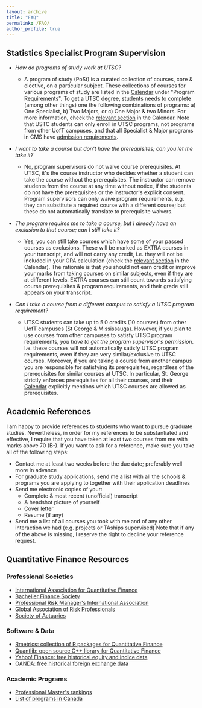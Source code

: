 ```yaml
---
layout: archive
title: "FAQ"
permalink: /FAQ/
author_profile: true
---
```


## Statistics Specialist Program Supervision 

- *How do programs of study work at UTSC?* 
	+ A program of study (PoSt) is a curated collection of courses, core & elective, on a particular subject. These collections of courses for various  programs of study are listed in the [Calendar](https://utsc.calendar.utoronto.ca/list-of-programs/s) under "Program Requirements". To get a UTSC degree, students needs to complete (among other things) one the following combinations of programs: a) One Specialist, b) Two Majors, or c) One Major & two Minors. For more information, check the [relevant section](https://utsc.calendar.utoronto.ca/6-understanding-degrees-programs-and-courses#6A) in the Calendar. Note that USTC students can only enroll in UTSC programs, not programs from other UofT campuses, and that all Specialist & Major programs in CMS have [admission requirements](https://www.utsc.utoronto.ca/cms/sites/utsc.utoronto.ca.cms/files/POSt%20admission%20requirements%202019.pdf). 

- *I want to take a course but don't have the prerequisites; can you let me take it?* 
	+ No, program supervisors do not waive course prerequisites. At UTSC, it's the course instructor who decides whether a student can take the course without the prerequisites. The instructor can remove students from the course at any time without notice, if the students do not have the prerequisites or the instructor's explicit consent. Program supervisors can only waive program requirements, e.g. they can substitute a required course with a different course; but these do not automatically translate to prerequisite waivers. 
	
- *The program requires me to take a course, but I already have an exclusion to that course; can I still take it?*    
     + Yes, you can still take courses which have some of your passed courses as exclusions. These will be marked as EXTRA courses in your transcript, and will not carry any credit, i.e. they will not be included in your GPA calculation (check the [relevant section](https://utsc.calendar.utoronto.ca/6-understanding-degrees-programs-and-courses#6C) in the Calendar). The rationale is that you should not earn credit or improve your marks from taking courses on similar subjects, even if they are at different levels. EXTRA courses can still count towards satisfying course prerequisites & program requirements, and their grade still appears on your transcript.

- *Can I take a course from a different campus to satisfy a UTSC program requirement?* 
	+ UTSC students can take up to 5.0 credits (10 courses) from other UofT campuses (St George & Mississauga). However, if you plan to use courses from other campuses to satisfy UTSC program requirements, *you have to get the program supervisor's permission*. I.e. these courses will not automatically satisfy UTSC program requirements, even if they are very similar/exclusive to UTSC courses. Moreover, if you are taking a course from another campus you are responsible for satisfying its prerequisites, regardless of the prerequisites for similar courses at UTSC.  In particular, St. George strictly enforces prerequisites for all their courses, and their [Calendar](https://fas.calendar.utoronto.ca/search-courses) explicitly mentions which UTSC courses are allowed as prerequisites.
	
	
## Academic References
I am happy to provide references to students who want to pursue graduate studies. Nevertheless, in order for my references to be substantiated and effective, I require that you have taken at least two courses from me with marks above 70 (B-). If you want to ask for a reference, make sure you take all of the following steps:
- Contact me at least two weeks before the due date; preferably well more in advance
- For graduate study applications, send me a list with all the schools & programs you are applying to together with their application deadlines
- Send me electronic copies of your:
	+ Complete & most recent (unofficial) transcript
	+ A headshot picture of yourself
	+ Cover letter
	+ Resume (if any)
- Send me a list of all courses you took with me and of any other interaction we had (e.g. projects or TAships supervised)
Note that if any of the above is missing, I reserve the right to decline your reference request.


## Quantitative Finance Resources

### Professional Societies
<ul>
<li><a href="http://www.iaqf.org/">International Association for Quantitative Finance</a></li>
<li><a href="http://www.bachelierfinance.org/">Bachelier Finance Society</a></li>
<li><a href="http://www.prmia.org/">Professional Risk Manager's International Association</a></li>
<li><a href="http://www.garp.org/">Global Association of Risk Professionals</a></li>
<li><a href="http://www.soa.org/">Society of Actuaries</a></li>
</ul>

<h3>Software & Data</h3>
<ul>
<li><a href="https://www.rmetrics.org/">Rmetrics: collection of R packages for Quantitative Finance</a></li>
<li><a href="http://quantlib.org/index.shtml">Quantlib: open source C++ library for Quantitative Finance</a></li>
<li><a href="http://finance.yahoo.com/">Yahoo! Finance: free historical equity and indice data</a></li>
<li><a href="http://www.oanda.com/currency/historical-rates/">OANDA: free historical foreign exchange data</a></li>
</ul>

<h3>Academic Programs</h3>
<ul>
<li><a href="https://www.quantnet.com/mfe-programs-rankings/">Professional Master's rankings</a></li>
<li><a href="http://www.canadian-universities.net/Universities/Programs/Mathematical_Finance.html">List of programs in Canada</a></li>
</ul>
